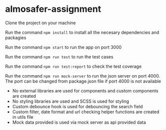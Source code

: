 # almosafer-assignment

Clone the project on your machine

Run the command `npm install` to install all the necesary dependencies and packagies

Run the command `npm start` to run the app on port 3000

Run the command `npm run test` to run the test cases

Run the command `npm run test:report` to check the test coverage

Run the command `npm run mock-server` to run the json server on port 4000. The port can be changed from package.json file if port 4000 is not available 

- No external libraries are used for components and custom components are created
- No styling libraries are used and SCSS is used for styling
- Custom debounce hook is used for debouncing the search field
- Custom filter, date format and url checking helper functions are created in utils file
- Mock data provided is used via mock server as api provided data




 
 
